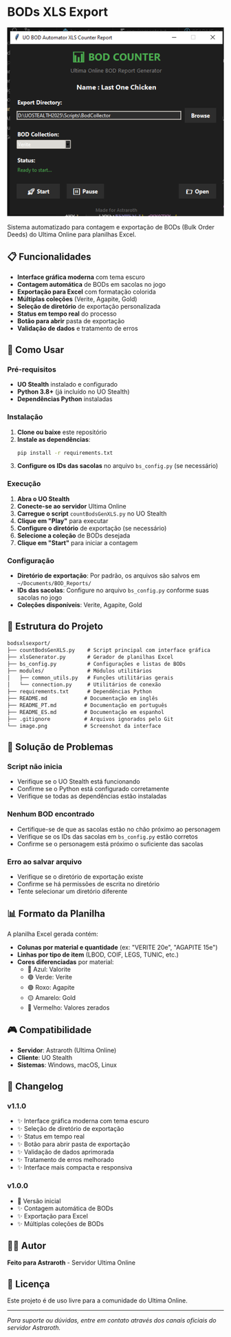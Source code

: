 # BODs XLS Export

![Interface do Contador de BODs](image.png)

Sistema automatizado para contagem e exportação de BODs (Bulk Order Deeds) do Ultima Online para planilhas Excel.

## 📋 Funcionalidades

- **Interface gráfica moderna** com tema escuro
- **Contagem automática** de BODs em sacolas no jogo
- **Exportação para Excel** com formatação colorida
- **Múltiplas coleções** (Verite, Agapite, Gold)
- **Seleção de diretório** de exportação personalizada
- **Status em tempo real** do processo
- **Botão para abrir** pasta de exportação
- **Validação de dados** e tratamento de erros

## 🚀 Como Usar

### Pré-requisitos

- **UO Stealth** instalado e configurado
- **Python 3.8+** (já incluído no UO Stealth)
- **Dependências Python** instaladas

### Instalação

1. **Clone ou baixe** este repositório
2. **Instale as dependências**:
   ```bash
   pip install -r requirements.txt
   ```
3. **Configure os IDs das sacolas** no arquivo `bs_config.py` (se necessário)

### Execução

1. **Abra o UO Stealth**
2. **Conecte-se ao servidor** Ultima Online
3. **Carregue o script** `countBodsGenXLS.py` no UO Stealth
4. **Clique em "Play"** para executar
5. **Configure o diretório** de exportação (se necessário)
6. **Selecione a coleção** de BODs desejada
7. **Clique em "Start"** para iniciar a contagem

### Configuração

- **Diretório de exportação**: Por padrão, os arquivos são salvos em `~/Documents/BOD_Reports/`
- **IDs das sacolas**: Configure no arquivo `bs_config.py` conforme suas sacolas no jogo
- **Coleções disponíveis**: Verite, Agapite, Gold

## 📁 Estrutura do Projeto

```
bodsxlsexport/
├── countBodsGenXLS.py    # Script principal com interface gráfica
├── xlsGenerator.py       # Gerador de planilhas Excel
├── bs_config.py          # Configurações e listas de BODs
├── modules/              # Módulos utilitários
│   ├── common_utils.py   # Funções utilitárias gerais
│   └── connection.py     # Utilitários de conexão
├── requirements.txt      # Dependências Python
├── README.md            # Documentação em inglês
├── README_PT.md         # Documentação em português
├── README_ES.md         # Documentação em espanhol
├── .gitignore           # Arquivos ignorados pelo Git
└── image.png            # Screenshot da interface
```

## 🔧 Solução de Problemas

### Script não inicia
- Verifique se o UO Stealth está funcionando
- Confirme se o Python está configurado corretamente
- Verifique se todas as dependências estão instaladas

### Nenhum BOD encontrado
- Certifique-se de que as sacolas estão no chão próximo ao personagem
- Verifique se os IDs das sacolas em `bs_config.py` estão corretos
- Confirme se o personagem está próximo o suficiente das sacolas

### Erro ao salvar arquivo
- Verifique se o diretório de exportação existe
- Confirme se há permissões de escrita no diretório
- Tente selecionar um diretório diferente

## 📊 Formato da Planilha

A planilha Excel gerada contém:
- **Colunas por material e quantidade** (ex: "VERITE 20e", "AGAPITE 15e")
- **Linhas por tipo de item** (LBOD, COIF, LEGS, TUNIC, etc.)
- **Cores diferenciadas** por material:
  - 🔵 Azul: Valorite
  - 🟢 Verde: Verite
  - 🟣 Roxo: Agapite
  - 🟡 Amarelo: Gold
  - 🔴 Vermelho: Valores zerados

## 🎮 Compatibilidade

- **Servidor**: Astraroth (Ultima Online)
- **Cliente**: UO Stealth
- **Sistemas**: Windows, macOS, Linux

## 📝 Changelog

### v1.1.0
- ✨ Interface gráfica moderna com tema escuro
- ✨ Seleção de diretório de exportação
- ✨ Status em tempo real
- ✨ Botão para abrir pasta de exportação
- ✨ Validação de dados aprimorada
- ✨ Tratamento de erros melhorado
- ✨ Interface mais compacta e responsiva

### v1.0.0
- 🎉 Versão inicial
- ✨ Contagem automática de BODs
- ✨ Exportação para Excel
- ✨ Múltiplas coleções de BODs

## 👨‍💻 Autor

**Feito para Astraroth** - Servidor Ultima Online

## 📄 Licença

Este projeto é de uso livre para a comunidade do Ultima Online.

---

*Para suporte ou dúvidas, entre em contato através dos canais oficiais do servidor Astraroth.*
